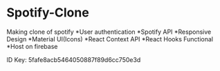 # Spotify-Clone

Making clone of spotify
*User authentication
*Spotify API
*Responsive Design
*Material UI(Icons)
*React Context API
*React Hooks Functional
\*Host on firebase

ID Key: 5fafe8acb5464050887f89d6cc750e3d
